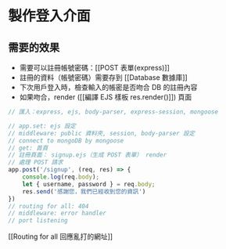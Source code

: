 # 製作登入介面
## 需要的效果
- 需要可以註冊帳號密碼：[[POST 表單(express)]]
- 註冊的資料（帳號密碼）需要存到 [[Database 數據庫]]
- 下次用戶登入時，檢查輸入的帳密是否吻合 DB 的註冊內容
- 如果吻合，render ([[編譯 EJS 樣板 res.render()]]) 頁面

```js
// 匯入：express, ejs, body-parser, express-session, mongoose

// app.set: ejs 設定
// middleware: public 資料夾, session, body-parser 設定
// connect to mongoDB by mongoose
// get: 首頁
// 註冊頁面： signup.ejs（生成 POST 表單） render
// 處理 POST 請求
app.post('/signup', (req, res) => {
	console.log(req.body);
	let { username, password } = req.body;
	res.send('感謝您，我們已經收到您的資訊')
})
// routing for all: 404
// middleware: error handler
// port listening
```
[[Routing for all 回應亂打的網址]]